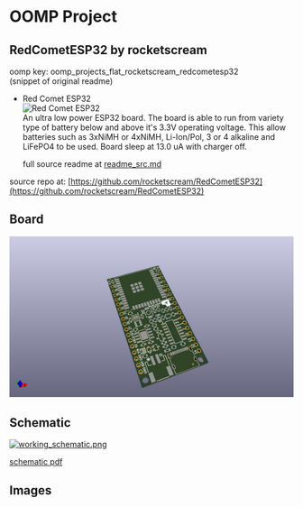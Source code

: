 # OOMP Project  
## RedCometESP32  by rocketscream  
  
oomp key: oomp_projects_flat_rocketscream_redcometesp32  
(snippet of original readme)  
  
- Red Comet ESP32  
![Red Comet ESP32](RedCometESP32.jpg)  
An ultra low power ESP32 board. The board is able to run from variety type of battery below and above it's 3.3V operating voltage. This allow batteries such as 3xNiMH or 4xNiMH, Li-Ion/Pol, 3 or 4 alkaline and LiFePO4 to be used. Board sleep at 13.0 uA with charger off.  
  
  full source readme at [readme_src.md](readme_src.md)  
  
source repo at: [https://github.com/rocketscream/RedCometESP32](https://github.com/rocketscream/RedCometESP32)  
## Board  
  
[![working_3d.png](working_3d_600.png)](working_3d.png)  
## Schematic  
  
[![working_schematic.png](working_schematic_600.png)](working_schematic.png)  
  
[schematic pdf](working_schematic.pdf)  
## Images  

